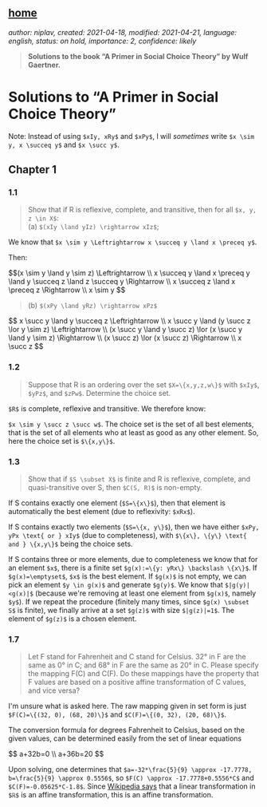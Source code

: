 [home](./index.md)
-------------------

*author: niplav, created: 2021-04-18, modified: 2021-04-21, language: english, status: on hold, importance: 2, confidence: likely*

> __Solutions to the book “A Primer in Social Choice Theory” by
Wulf Gaertner.__

Solutions to “A Primer in Social Choice Theory”
================================================

Note: Instead of using `$xIy, xRy$` and `$xPy$`, I will *sometimes*
write `$x \sim y, x \succeq y$` and `$x \succ y$`.

Chapter 1
----------

### 1.1

> Show that if R is reflexive, complete, and transitive, then for all `$x, y, z \in X$`:  
> (a) `$(xIy \land yIz) \rightarrow xIz$`;  

We know that `$x \sim y \Leftrightarrow x \succeq y \land x \preceq y$`.

Then:

<div>
	$$(x \sim y \land y \sim z) \Leftrightarrow \\
	x \succeq y \land x \preceq y \land y \succeq z \land z \succeq y \Rightarrow \\
	x \succeq z \land x \preceq z \Rightarrow \\
	x \sim y $$
</div>

> (b) `$(xPy \land yRz) \rightarrow xPz$`

<div>
	$$ x \succ y \land y \succeq z \Leftrightarrow \\
	x \succ y \land (y \succ z \lor y \sim z) \Leftrightarrow \\
	(x \succ y \land y \succ z) \lor (x \succ y \land y \sim z) \Rightarrow \\
	(x \succ z) \lor (x \succ z) \Rightarrow \\
	x \succ z $$
</div>

### 1.2

> Suppose that R is an ordering over the set `$X=\{x,y,z,w\}$` with
`$xIy$`, `$yPz$`, and `$zPw$`. Determine the choice set.

`$R$` is complete, reflexive and transitive. We therefore know:

`$x \sim y \succ z \succ w$`. The choice set is the set of all best
elements, that is the set of all elements who at least as good as any
other element. So, here the choice set is `$\{x,y\}$`.

### 1.3

> Show that if `$S \subset X$` is finite and R is reflexive, complete,
and quasi-transitive over S, then `$C(S, R)$` is non-empty.

If S contains exactly one element (`$S=\{x\}$`), then that element is
automatically the best element (due to reflexivity: `$xRx$`).

If S contains exactly two elements (`$S=\{x, y\}$`), then we have either
`$xPy, yPx \text{ or } xIy$` (due to completeness), with `$\{x\}, \{y\} \text{ and } \{x,y\}$`
being the choice sets.

If S contains three or more elements, due to completeness we know
that for an element `$x$`, there is a finite set `$g(x):=\{y: yRx\} \backslash \{x\}$`.
If `$g(x)=\emptyset$`, `$x$` is the best element. If `$g(x)$` is not
empty, we can pick an element `$y \in g(x)$` and generate `$g(y)$`. We
know that `$|g(y)|<g(x)|$` (because we're removing at least one element
from `$g(x)$`, namely `$y$`). If we repeat the procedure (finitely many
times, since `$g(x) \subset S$` is finite), we finally arrive at a set
`$g(z)$` with size `$|g(z)|=1$`. The element of `$g(z)$` is a chosen
element.

### 1.7

> Let F stand for Fahrenheit and C stand for Celsius. 32° in F are
the same as 0° in C; and 68° in F are the same as 20° in C. Please
specify the mapping F(C) and C(F). Do these mappings have the property
that F values are based on a positive affine transformation of C values,
and vice versa?

I'm unsure what is asked here. The raw mapping given in set form is just
`$F(C)=\{(32, 0), (68, 20)\}$` and `$C(F)=\{(0, 32), (20, 68)\}$`.

The conversion formula for degrees Fahrenheit to Celsius, based on the
given values, can be determined easily from the set of linear equations

<div>
	$$ a+32b=0 \\
	a+36b=20 $$
</div>

Upon solving, one determines that
`$a=-32*\frac{5}{9} \approx -17.7778, b=\frac{5}{9} \approx 0.5556$`,
so `$F(C) \approx -17.7778+0.5556*C$`
and `$C(F)=-0.05625*C-1.8$`. Since [Wikipedia
says](https://en.wikipedia.org/wiki/Affine_transformation#Over_the_real_numbers)
that a linear transformation in `$ℝ$` is an affine transformation,
this is an affine transformation.
